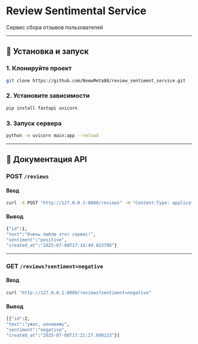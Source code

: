 # Review Sentimental Service

Сервис сбора отзывов пользователей 

---
## 🚀 Установка и запуск

### 1. Клонируйте проект

```bash
git clone https://github.com/NeewMeta88/review_sentiment_service.git
```

### 2. Установите зависимости

```bash
pip install fastapi uvicorn
```

### 3. Запуск сервера

```bash
python -m uvicorn main:app --reload
```

---

## 📄 Документация API
### POST `/reviews`
#### Ввод
```bash
curl -X POST "http://127.0.0.1:8000/reviews" -H "Content-Type: application/json" -d "{\"text\": \"Очень люблю этот сервис!\"}"
```

#### Вывод
```bash
{"id":1,
"text":"Очень люблю этот сервис!",
"sentiment":"positive",
"created_at":"2025-07-08T17:14:49.823796"}
```

---

### GET `/reviews?sentiment=negative`
#### Ввод
```bash
curl "http://127.0.0.1:8000/reviews?sentiment=negative"
```

#### Вывод
```bash
[{"id":2,
"text":"ужас, ненавижу",
"sentiment":"negative",
"created_at":"2025-07-08T17:21:27.890133"}]
```